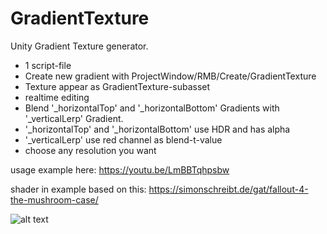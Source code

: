 # GradientTexture
Unity Gradient Texture generator.
- 1 script-file
- Create new gradient with ProjectWindow/RMB/Create/GradientTexture
- Texture appear as GradientTexture-subasset
- realtime editing
- Blend '_horizontalTop' and '_horizontalBottom' Gradients with '_verticalLerp' Gradient.
- '_horizontalTop' and '_horizontalBottom' use HDR and has alpha
- '_verticalLerp' use red channel as blend-t-value
- choose any resolution you want

usage example here:
https://youtu.be/LmBBTqhpsbw

shader in example based on this: https://simonschreibt.de/gat/fallout-4-the-mushroom-case/

![alt text](https://github.com/mitay-walle/GradientTexture/blob/main/Screenshot_57.png)
